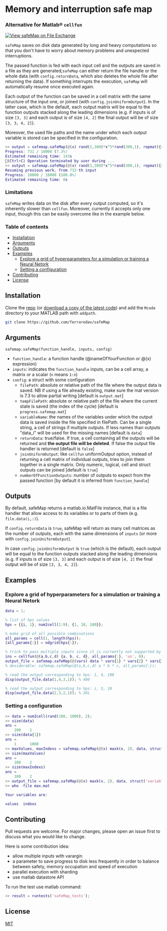 # Memory and interruption safe map <!-- omit in toc -->

### Alternative for Matlab® `cellfun` <!-- omit in toc -->

[![View safeMap on File Exchange](https://www.mathworks.com/matlabcentral/images/matlab-file-exchange.svg)](https://it.mathworks.com/matlabcentral/fileexchange/90807-safemap)

`safeMap` saves on disk data generated by long and heavy computations so that you don't have to worry about memory problems and unexpected interruptions.

The passed function is fed with each input cell and the outputs are saved in a file as they are generated;`safeMap` can either return the file handle or the whole data (with `config.returnData`, which also deletes the whole file after returning the data). If something interrupts the execution, `safeMap` will automatically resume once executed again.

Each output of the function can be saved in a cell matrix with the same structure of the input one, or joined (with `config.joinUniformOutput`). In the latter case, which is the default, each output matrix will be equal to the function outputs stacked along the leading dimensions (e.g. if inputs is of size `[3, 3]` and each output is of size `[4, 2]` the final output will be of size `[3, 3, 4, 2]`).

Moreover, the used file paths and the name under which each output variable is stored can be specified in the configuration.
<!--When needed, the number of outputs can be manually specified (`config.numberOfFunctionOutputs`) otherwise it will be inferred.-->

```matlab
>> output = safemap.safeMap(@(x) rand(1,300)*x^5*rand(300,1), repmat({rand(300)}, 100, 100));
Progress: 731 / 10000 (7.3%)
Estimated remaining time: 143s
🔴(Ctrl+C) Operation terminated by user during ...
>> output = safemap.safeMap(@(x) rand(1,300)*x^5*rand(300,1), repmat({rand(300)}, 100, 100));
Resuming previous work, from 732-th input
Progress: 10000 / 10000 (100.0%)
Estimated remaining time: 0s
```

### Limitations 

`safeMap` writes data on the disk after every output computed, so it's inherently slower than `cellfun`. Moreover, currently it accepts only one input, though this can be easily overcome like in the example below.

### Table of contents <!-- omit in toc -->

- [Installation](#installation)
- [Arguments](#arguments)
- [Outputs](#outputs)
- [Examples](#examples)
  - [Explore a grid of hyperparameters for a simulation or training a Neural Netork](#explore-a-grid-of-hyperparameters-for-a-simulation-or-training-a-neural-netork)
  - [Setting a configuration](#setting-a-configuration)
- [Contributing](#contributing)
- [License](#license)

## Installation

Clone the [repo](https://github.com/ferrarodav/safeMap/) (or [download a copy of the latest code](https://github.com/ferrarodav/safeMap/archive/refs/heads/main.zip)) and add the `Mcode` directory to your MATLAB path with `addpath`.

```bash
git clone https://github.com/ferrarodav/safeMap
```

## Arguments

`safemap.safeMap(function_handle, inputs, config)`
- `function_handle`: a function handle (@nameOfYourFunction or @(x) expression)
- `inputs`: indicates the `function_handle` inputs, can be a cell array, a
    matrix or a scalar (`n` means `1:n`)
- `config`: a struct with some configuration
    - `filePath`: absolute or relative path of the file where the output data is saved. NB if using a file already existing, make sure the mat version is 7.3 to allow partial writing [default is `output.mat`]
    - `tempFilePath`: absolute or relative path of the file where the current state is saved (the index of the cycle) [default is `progress.safemap.mat`]
    - `variableName`: the names of the variables under which the output data is saved inside the file specified in filePath. Can be a single string, a cell of strings if multiple outputs. If less names than outputs "data_i" will be used for the missing names [default is `data`]
    - `returnData`: true/false. If true, a cell containing all the outputs will be returned and **the output file will be deleted**. If false the output file handler is returned [default is `false`]
    - `joinUniformOutput`: like `cellfun` uniformOutput option, instead of returning a cell matrix of individual outputs, tries to join them together in a single matrix. Only numeric, logical, cell and struct outputs can be joined [default is `true`]
    - `numberOfFunctionOutputs`: number of outputs to expect from the passed function [by default it is inferred from `function_handle`]

## Outputs

By default, safeMap returns a matlab.io.MatFile instance, that is a file handler that allow access to its variables or to parts of them (e.g. `file.data(i,:)`).

If `config.returnData` is `true`, safeMap will return as many cell matrices as the number of outputs, each with the same dimensions of `inputs` (or more with `config.joinUniformOutput`).

In case `config.joinUniformOutput` is `true` (which is the default), each output will be equal to the function outputs stacked along the leading dimensions (e.g. if inputs is of size `[3, 3]` and each output is of size `[4, 2]` the final output will be of size `[3, 3, 4, 2]`).

## Examples

### Explore a grid of hyperparameters for a simulation or training a Neural Netork

```matlab 
data = 1;

% list of hps values 
hps = {{i, 1}, num2cell(1:9), {1, 10, 100}};

% make grid of all possible combinations
all_params = cell(1, length(hps));
[all_params{:}] = ndgrid(hps{:});

% trick to pass multiple inputs since it is currently not supported by safeMap
ins = cellfun(@(a,b,c,d) {a, b, c, d}, all_params{:}, 'un', 0);
output_file = safemap.safeMap(@(vars) data * vars{1} * vars{2} * vars{3}, ins);
% desiderable: safemap.safeMap(@(a,b,c,d) a * b * c, all_params{:});

% read the output corresponding to hps: 1, 4, 100
disp(output_file.data(1,4,3,1)); % 400

% read the output corresponding to hps: i, 3, 10
disp(output_file.data(2,3,2,1)); % 30i
```

### Setting a configuration

```matlab
>> data = num2cell(rand(100, 1000), 2);
>> size(data) 
ans =
    100    1
>> size(data{1}) 
ans =
    1      1000    
>> maxValues, maxIndexs = safemap.safeMap(@(x) maxk(x, 2), data, struct('returnData', true));
>> size(maxValues) 
ans =
    100    2
>> size(maxIndexs) 
ans =
    100    2
>> output_file = safemap.safeMap(@(x) maxk(x, 2), data, struct('variableNames', 'filePath', 'max.mat', {{'values', 'indexs'}}));
>> who -file max.mat

Your variables are:

values  indexs  

```

## Contributing
Pull requests are welcome. For major changes, please open an issue first to discuss what you would like to change.

Here is some contribution idea:
- allow multiple inputs with varargin
- a parameter to save progress to disk less frequently in order to balance between safety, memory occupation and speed of execution
- parallel execution with sharding
- use matlab datastore API

To run the test use matlab command:
```matlab
>> result = runtests('safeMap_tests');
```

## License
[MIT](https://choosealicense.com/licenses/mit/)
